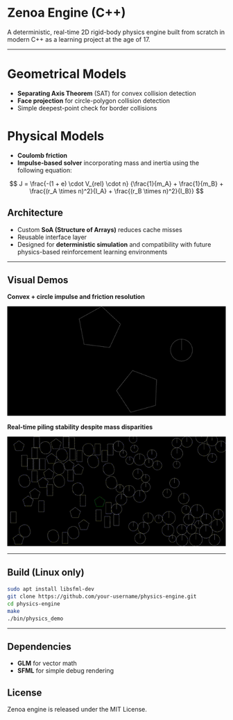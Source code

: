 # Zenoa Engine (C++)

A deterministic, real-time 2D rigid-body physics engine built from scratch in modern C++ as a learning project at the age of 17.

---

# Geometrical Models

- **Separating Axis Theorem** (SAT) for convex collision detection
- **Face projection** for circle-polygon collision detection
- Simple deepest-point check for border collisions

# Physical Models

- **Coulomb friction**
- **Impulse-based solver** incorporating mass and inertia using the following equation:

$$
J = \frac{-(1 + e) \cdot V_{rel} \cdot n}
{\frac{1}{m_A} + \frac{1}{m_B} + \frac{(r_A \times n)^2}{I_A} + \frac{(r_B \times n)^2}{I_B}}
$$

## Architecture

- Custom **SoA (Structure of Arrays)** reduces cache misses
- Reusable interface layer
- Designed for **deterministic simulation** and compatibility with future physics-based reinforcement learning environments

---

## Visual Demos

**Convex + circle impulse and friction resolution**

![convexcircle](media/convex_circle_impulse.gif)

**Real-time piling stability despite mass disparities**

![Piling stability under mass disparity](media/50convex_50circle.gif)

---

## Build (Linux only)

```sh
sudo apt install libsfml-dev
git clone https://github.com/your-username/physics-engine.git
cd physics-engine
make
./bin/physics_demo
```

---

## Dependencies

- **GLM** for vector math
- **SFML** for simple debug rendering

## License

Zenoa engine is released under the MIT License.
